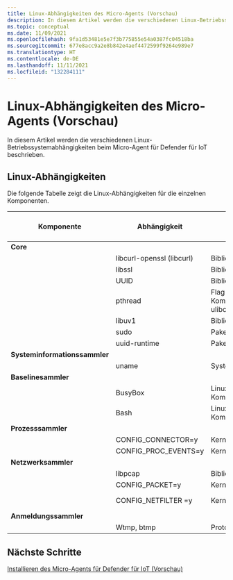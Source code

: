 ```yaml
---
title: Linux-Abhängigkeiten des Micro-Agents (Vorschau)
description: In diesem Artikel werden die verschiedenen Linux-Betriebssystemabhängigkeiten beim Micro-Agent für Defender für IoT beschrieben.
ms.topic: conceptual
ms.date: 11/09/2021
ms.openlocfilehash: 9fa1d53481e5e7f3b775855e54a0387fc04518ba
ms.sourcegitcommit: 677e8acc9a2e8b842e4aef4472599f9264e989e7
ms.translationtype: HT
ms.contentlocale: de-DE
ms.lasthandoff: 11/11/2021
ms.locfileid: "132284111"
---
```

# <a name="micro-agent-linux-dependencies-preview"></a>Linux-Abhängigkeiten des Micro-Agents (Vorschau)

In diesem Artikel werden die verschiedenen Linux-Betriebssystemabhängigkeiten beim Micro-Agent für Defender für IoT beschrieben. 

## <a name="linux-dependencies"></a>Linux-Abhängigkeiten

Die folgende Tabelle zeigt die Linux-Abhängigkeiten für die einzelnen Komponenten. 

| Komponente | Abhängigkeit | type | Erforderlich für das IoT SDK | Notizen |
|--|--|--|--|--|
| **Core** |  |  |  |  |
|  | libcurl-openssl (libcurl) | Bibliothek | ✔ |  |
|  | libssl | Bibliothek | ✔ |  |
|  | UUID | Bibliothek | ✔ |  |
|  | pthread | Flag für die Kompilierung von ulibc | ✔ |  |
|  | libuv1 | Bibliothek |  |  |
|  | sudo | Paket |  |  |
|  | uuid-runtime | Paket |  |  |
| **Systeminformationssammler** |  |  |  |  |
|  | uname | Systemaufruf |  |  |
| **Baselinesammler** |  |  |  |  |
|  | BusyBox | Linux-Kompilierungsflag |  |  |
|  | Bash | Linux-Kompilierungsflag |  |  |
| **Prozesssammler** |  |  |  |  |
|  | CONFIG_CONNECTOR=y | Kernelkonfiguration |  |  |
|  | CONFIG_PROC_EVENTS=y | Kernelkonfiguration |  |  |
| **Netzwerksammler** |  |  |  |  |
|  | libpcap | Bibliothek |  |  |
|  | CONFIG_PACKET=y | Kernelkonfiguration |  |  |
|  | CONFIG_NETFILTER =y | Kernelkonfiguration |  | Optional – Leistungsverbesserung |
| **Anmeldungssammler** |  |  |  |  |
|  | Wtmp, btmp | Protokolldateien |  | [utmp](https://en.wikipedia.org/wiki/Utmp) |

## <a name="next-steps"></a>Nächste Schritte

[Installieren des Micro-Agents für Defender für IoT (Vorschau)](quickstart-standalone-agent-binary-installation.md)
